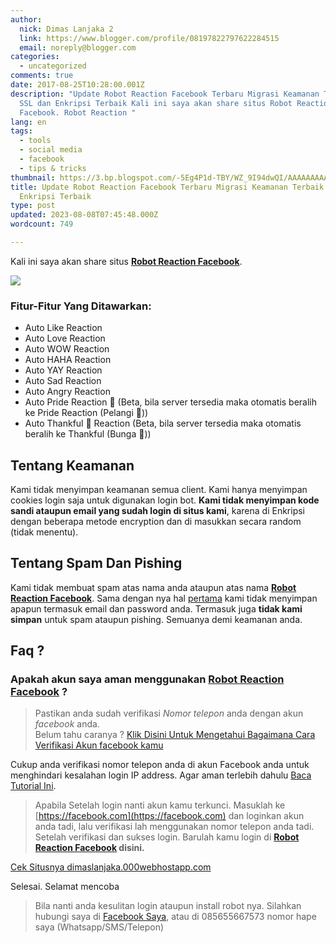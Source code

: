 ```yaml
---
author:
  nick: Dimas Lanjaka 2
  link: https://www.blogger.com/profile/08197822797622284515
  email: noreply@blogger.com
categories:
  - uncategorized
comments: true
date: 2017-08-25T10:28:00.001Z
description: "Update Robot Reaction Facebook Terbaru Migrasi Keamanan Terbaik
  SSL dan Enkripsi Terbaik Kali ini saya akan share situs Robot Reaction
  Facebook. Robot Reaction "
lang: en
tags:
  - tools
  - social media
  - facebook
  - tips & tricks
thumbnail: https://3.bp.blogspot.com/-5Eg4P1d-TBY/WZ_9I94dwQI/AAAAAAAAADU/1T1DA5cmQD0l_7_SM6aT_1l6KA7lk73RACLcBGAs/s1600/download%2B%25281%2529.jpg
title: Update Robot Reaction Facebook Terbaru Migrasi Keamanan Terbaik SSL dan
  Enkripsi Terbaik
type: post
updated: 2023-08-08T07:45:48.000Z
wordcount: 749

---
```


Kali ini saya akan share situs **[Robot Reaction Facebook](https://dimaslanjaka.000webhostapp.com/instagram/login-fb.php "Robot Reaction Facebook")**.  

[![](https://3.bp.blogspot.com/-5Eg4P1d-TBY/WZ_9I94dwQI/AAAAAAAAADU/1T1DA5cmQD0l_7_SM6aT_1l6KA7lk73RACLcBGAs/s1600/download%2B%25281%2529.jpg)](https://dimaslanjaka.000webhostapp.com/instagram/login-fb.php "Robot Reaction Facebook")

### Fitur-Fitur Yang Ditawarkan:

  

*   Auto Like Reaction
*   Auto Love Reaction
*   Auto WOW Reaction
*   Auto HAHA Reaction
*   Auto YAY Reaction
*   Auto Sad Reaction
*   Auto Angry Reaction
*   Auto Pride Reaction 🌈 (Beta, bila server tersedia maka otomatis beralih ke Pride Reaction (Pelangi 🌈))
*   Auto Thankful 🌼 Reaction (Beta, bila server tersedia maka otomatis beralih ke Thankful (Bunga 🌼))

Tentang Keamanan
----------------

Kami tidak menyimpan keamanan semua client. Kami hanya menyimpan cookies login saja untuk digunakan login bot. **Kami tidak menyimpan kode sandi ataupun email yang sudah login di situs kami**, karena di Enkripsi dengan beberapa metode encryption dan di masukkan secara random (tidak menentu).  

Tentang Spam Dan Pishing
------------------------

Kami tidak membuat spam atas nama anda ataupun atas nama **[Robot Reaction Facebook](https://dimaslanjaka.000webhostapp.com/instagram/login-fb.php?bot "Robot Reaction Facebook")**. Sama dengan nya hal [pertama](https://www.blogger.com/blogger.g?blogID=2771056599229295027#rules1 "rules1 keamanan") kami tidak menyimpan apapun termasuk email dan password anda. Termasuk juga **tidak kami simpan** untuk spam ataupun pishing. Semuanya demi keamanan anda.  

Faq ?
-----

### Apakah akun saya aman menggunakan **[Robot Reaction Facebook](https://dimaslanjaka.000webhostapp.com/instagram/login-fb.php "Robot Reaction Facebook")** ?

> Pastikan anda sudah verifikasi _Nomor telepon_ anda dengan akun _facebook_ anda.  
> Belum tahu caranya ? [Klik Disini Untuk Mengetahui Bagaimana Cara Verifikasi Akun facebook kamu](https://webmanajemen.com/2017/08/cara-verifikasi-nomor-telepon-facebook.html)

Cukup anda verifikasi nomor telepon anda di akun Facebook anda untuk menghindari kesalahan login IP address. Agar aman terlebih dahulu [Baca Tutorial Ini](https://webmanajemen.com/2018/02/cara-install-bot-reaction-facebook-2018.html).  

> Apabila Setelah login nanti akun kamu terkunci. Masuklah ke [https://facebook.com](https://facebook.com) dan loginkan akun anda tadi, lalu verifikasi lah menggunakan nomor telepon anda tadi. Setelah verifikasi dan sukses login. Barulah kamu login di **[Robot Reaction Facebook](https://dimaslanjaka.000webhostapp.com/instagram/login-fb.php "Robot Reaction Facebook") disini.**

[Cek Situsnya dimaslanjaka.000webhostapp.com](https://dimaslanjaka.000webhostapp.com/instagram/login-fb.php "Robot Reaction Facebook")

Selesai. Selamat mencoba  

> Bila nanti anda kesulitan login ataupun install robot nya. Silahkan hubungi saya di [Facebook Saya](https://fb.me/dimaslanjaka1 "facebook"), atau di 085655667573 nomor hape saya (Whatsapp/SMS/Telepon)